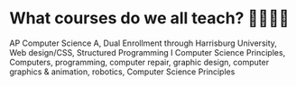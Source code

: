 # What courses do we all teach? 👩‍🏫👨‍🏫
AP Computer Science A, Dual Enrollment through Harrisburg University, Web design/CSS, Structured Programming I
Computer Science Principles, 
Computers, programming, computer repair, graphic design, computer graphics & animation, robotics, Computer Science Principles


